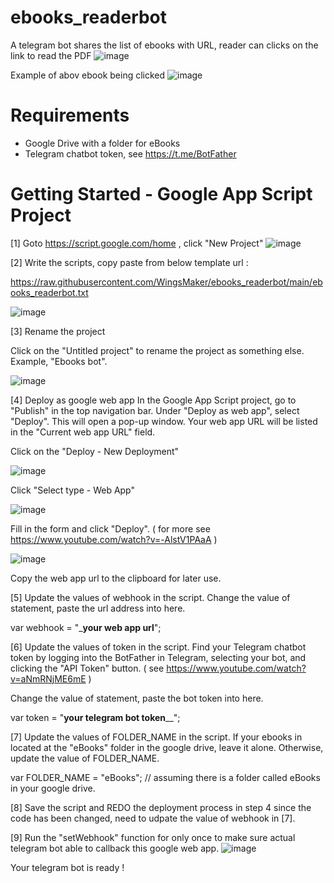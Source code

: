 # ebooks_readerbot
A telegram bot shares the list of ebooks with URL, reader can clicks on the link to read the PDF
![image](https://user-images.githubusercontent.com/32192638/229261608-8df4dd8e-6904-4b3b-9532-604fa530229e.png)

Example of abov ebook being clicked
![image](https://user-images.githubusercontent.com/32192638/229261649-55dca661-0c5e-4ef6-aa35-b9c6c4b73e76.png)

# Requirements
- Google Drive with a folder for eBooks
- Telegram chatbot token, see https://t.me/BotFather

# Getting Started - Google App Script Project
[1] Goto https://script.google.com/home , click "New Project" 
![image](https://user-images.githubusercontent.com/32192638/209757404-15c3ba33-7a4c-4804-9634-eb417d8069b2.png)


[2] Write the scripts, copy paste from below template url :

https://raw.githubusercontent.com/WingsMaker/ebooks_readerbot/main/ebooks_readerbot.txt

![image](https://user-images.githubusercontent.com/32192638/229261534-28371304-b45e-4674-9a7a-a6f409d4661c.png)


[3] Rename the project

Click on the "Untitled project" to rename the project as something else. Example, "Ebooks bot".

![image](https://user-images.githubusercontent.com/32192638/209757895-ce873366-3f4b-4063-96ba-1ecb76d07566.png)

[4] Deploy as google web app
In the Google App Script project, go to "Publish" in the top navigation bar. 
Under "Deploy as web app", select "Deploy". This will open a pop-up window. 
Your web app URL will be listed in the "Current web app URL" field.

Click on the "Deploy - New Deployment"

![image](https://user-images.githubusercontent.com/32192638/209758084-a48fdfd0-4eb8-45be-af04-1642c3c05ed8.png)

Click "Select type - Web App"

![image](https://user-images.githubusercontent.com/32192638/209758240-b3d00b5c-09de-4355-be1d-b6193269409f.png)

Fill in the form and click "Deploy".
( for more see https://www.youtube.com/watch?v=-AlstV1PAaA )

![image](https://user-images.githubusercontent.com/32192638/209758768-29dda612-80c7-425e-8a39-e3e80d2fe5bc.png)

Copy the web app url to the clipboard for later use.

[5] Update the values of webhook in the script.
Change the value of statement, paste the url address into here.

var webhook = "___your web app url__";

[6] Update the values of token in the script.
Find your Telegram chatbot token by logging into the BotFather in Telegram, selecting your bot, and clicking the "API Token" button.
( see https://www.youtube.com/watch?v=aNmRNjME6mE )

Change the value of statement, paste the bot token into here.

var token = "__your telegram bot token____";

[7] Update the values of FOLDER_NAME in the script.
If your ebooks in located at the "eBooks" folder in the google drive, leave it alone.
Otherwise, update the value of FOLDER_NAME.

var FOLDER_NAME = "eBooks"; // assuming there is a folder called eBooks in your google drive.

[8] Save the script and REDO the deployment process in step 4 
since the code has been changed, need to udpate the value of webhook in [7].

[9] Run the "setWebhook" function for only once to make sure actual telegram bot able to callback this google web app.
![image](https://user-images.githubusercontent.com/32192638/209759943-7c559c72-9a68-4b45-a864-639a3b9e11e6.png)

Your telegram bot is ready !
